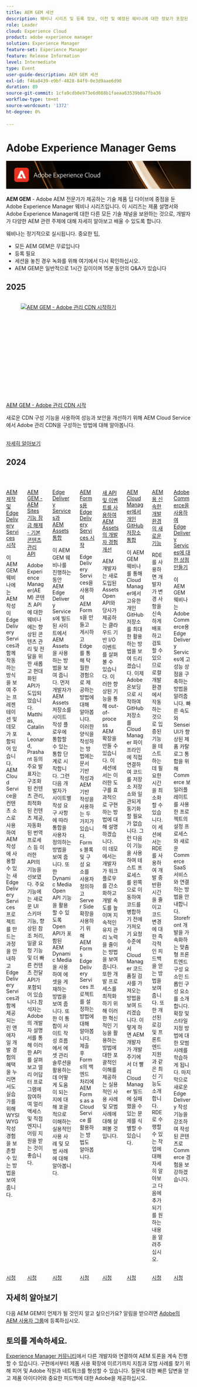 ```yaml
---
title: AEM GEM 세션
description: 웨비나 시리즈 및 등록 정보, 이전 및 예정된 웨비나에 대한 정보가 포함된 AEM GEM의 랜딩 페이지입니다
role: Leader
cloud: Experience Cloud
product: adobe experience manager
solution: Experience Manager
feature-set: Experience Manager
feature: Release Information
level: Intermediate
type: Event
user-guide-description: AEM GEM 세션
exl-id: f46a8439-e9bf-4828-84f9-0e3d9aae6d90
duration: 89
source-git-commit: 1cfa9cdb0e973e6d088b1faeaa63539b0a7fba36
workflow-type: tm+mt
source-wordcount: '1372'
ht-degree: 0%

---
```


# Adobe Experience Manager Gems

<img alt="디지털 환경" src="./assets/ADX_Gems.png"/>

**AEM GEM** - Adobe AEM 전문가가 제공하는 기술 제품 딥 다이브에 중점을 둔 Adobe Experience Manager 웨비나 시리즈입니다. 이 시리즈는 제품 설명서와 Adobe Experience Manager에 대한 다른 모든 기술 채널을 보완하는 것으로, 개발자가 다양한 AEM 관련 주제에 대해 자세히 알아보고 배울 수 있도록 합니다.

웨비나는 정기적으로 실시됩니다.  중요한 팁,

* 모든 AEM GEM은 무료입니다
* 등록 필요
* 세션을 놓친 경우 녹화를 위해 여기에서 다시 확인하십시오.
* AEM GEM은 일반적으로 1시간 길이이며 15분 동안의 Q&amp;A가 있습니다

## 2025

<!-- CARDS

* gems2025/getting-started-adobe-managed-cdn.md

-->
<!-- START CARDS HTML - DO NOT MODIFY BY HAND -->
<div class="columns">
    <div class="column is-half-tablet is-half-desktop is-one-third-widescreen" aria-label="AEM GEMs - Getting started with Adobe Managed CDN">
        <div class="card" style="height: 100%; display: flex; flex-direction: column; height: 100%;">
            <div class="card-image">
                <figure class="image x-is-16by9">
                    <a href="gems2025/getting-started-adobe-managed-cdn.md" title="AEM GEM - Adobe 관리 CDN 시작하기" target="_blank" rel="referrer">
                        <img class="is-bordered-r-small" src="https://video.tv.adobe.com/v/3443168/?format=jpeg&nocache=1738357042293" alt="AEM GEM - Adobe 관리 CDN 시작하기"
                             style="width: 100%; aspect-ratio: 16 / 9; object-fit: cover; overflow: hidden; display: block; margin: auto;">
                    </a>
                </figure>
            </div>
            <div class="card-content is-padded-small" style="display: flex; flex-direction: column; flex-grow: 1; justify-content: space-between;">
                <div class="top-card-content">
                    <p class="headline is-size-6 has-text-weight-bold">
                        <a href="gems2025/getting-started-adobe-managed-cdn.md" target="_blank" rel="referrer" title="AEM GEM - Adobe 관리 CDN 시작하기">AEM GEM - Adobe 관리 CDN 시작</a>
                    </p>
                    <p class="is-size-6">새로운 CDN 구성 기능을 사용하여 성능과 보안을 개선하기 위해 AEM Cloud Service에서 Adobe 관리 CDN을 구성하는 방법에 대해 알아봅니다.</p>
                </div>
                <a href="gems2025/getting-started-adobe-managed-cdn.md" target="_blank" rel="referrer" class="spectrum-Button spectrum-Button--outline spectrum-Button--primary spectrum-Button--sizeM" style="align-self: flex-start; margin-top: 1rem;">
                    <span class="spectrum-Button-label has-no-wrap has-text-weight-bold">자세히 알아보기</span>
                </a>
            </div>
        </div>
    </div>
</div>
<!-- END CARDS HTML - DO NOT MODIFY BY HAND -->

## 2024

<!-- CARDS
* https://experienceleague.adobe.com/en/docs/events/experience-manager-gems-recordings/gems2024/aem-authoring-and-edge-delivery
* https://experienceleague.adobe.com/en/docs/events/experience-manager-gems-recordings/gems2024/content-management-apis
* https://experienceleague.adobe.com/en/docs/events/experience-manager-gems-recordings/gems2024/edge-delivery-for-aem-assets
* https://experienceleague.adobe.com/en/docs/events/experience-manager-gems-recordings/gems2024/edge-delivery-for-aem-forms
* https://experienceleague.adobe.com/en/docs/events/experience-manager-gems-recordings/gems2024/improving-dev-experience-for-aem-assets-with-new-apis-and-events
* https://experienceleague.adobe.com/en/docs/events/experience-manager-gems-recordings/gems2024/private-github-for-aem-cloud-manager
* https://experienceleague.adobe.com/en/docs/events/experience-manager-gems-recordings/gems2024/rapid-development-environment-news
* https://experienceleague.adobe.com/en/docs/events/experience-manager-gems-recordings/gems2024/storefronts-on-edge-delivery-with-adobe-commerce
-->
<!-- START CARDS HTML - DO NOT MODIFY BY HAND -->
<div class="columns">
    <div class="column is-half-tablet is-half-desktop is-one-third-widescreen" aria-label="Getting started with AEM Authoring and Edge Delivery Services">
        <div class="card" style="height: 100%; display: flex; flex-direction: column; height: 100%;">
            <div class="card-image">
                <figure class="image x-is-16by9">
                    <a href="https://experienceleague.adobe.com/en/docs/events/experience-manager-gems-recordings/gems2024/aem-authoring-and-edge-delivery" title="AEM 제작 및 Edge Delivery Services 시작하기" target="_blank" rel="referrer">
                        <img class="is-bordered-r-small" src="https://video.tv.adobe.com/v/3427919/?format=jpeg&nocache=1738357043803" alt="AEM 제작 및 Edge Delivery Services 시작하기"
                             style="width: 100%; aspect-ratio: 16 / 9; object-fit: cover; overflow: hidden; display: block; margin: auto;">
                    </a>
                </figure>
            </div>
            <div class="card-content is-padded-small" style="display: flex; flex-direction: column; flex-grow: 1; justify-content: space-between;">
                <div class="top-card-content">
                    <p class="headline is-size-6 has-text-weight-bold">
                        <a href="https://experienceleague.adobe.com/en/docs/events/experience-manager-gems-recordings/gems2024/aem-authoring-and-edge-delivery" target="_blank" rel="referrer" title="AEM 제작 및 Edge Delivery Services 시작하기">AEM 제작 및 Edge Delivery Services 시작</a>
                    </p>
                    <p class="is-size-6">이 AEM GEM 웨비나에는 AEM 작성이 Edge Delivery Services과 함께 작동하는 방식을 보여 주는 프레젠테이션 및 데모가 포함되어 있습니다. AEM Cloud Service을 컨텐츠 소스로 사용하여 AEM 작성에 사용할 수 있는 새 Edge Delivery Services 프로젝트를 만드는 과정을 안내하고 Edge Delivery Services과 함께 제공되는 린 앤 애자일 개발 경험의 혜택을 누리면서도 실습가를 위해 WYSIWYG 작성 경험을 보존할 수 있는 방법을 보여 줍니다.</p>
                </div>
                <a href="https://experienceleague.adobe.com/en/docs/events/experience-manager-gems-recordings/gems2024/aem-authoring-and-edge-delivery" target="_blank" rel="referrer" class="spectrum-Button spectrum-Button--outline spectrum-Button--primary spectrum-Button--sizeM" style="align-self: flex-start; margin-top: 1rem;">
                    <span class="spectrum-Button-label has-no-wrap has-text-weight-bold">시청</span>
                </a>
            </div>
        </div>
    </div>
    <div class="column is-half-tablet is-half-desktop is-one-third-widescreen" aria-label="AEM GEMs - Unlocking the Power of AEM Sites - Master the Content Management APIs">
        <div class="card" style="height: 100%; display: flex; flex-direction: column; height: 100%;">
            <div class="card-image">
                <figure class="image x-is-16by9">
                    <a href="https://experienceleague.adobe.com/en/docs/events/experience-manager-gems-recordings/gems2024/content-management-apis" title="AEM GEM - AEM Sites의 강력한 기능 잠금 해제 - 기본 콘텐츠 관리 API" target="_blank" rel="referrer">
                        <img class="is-bordered-r-small" src="https://video.tv.adobe.com/v/3435036/?format=jpeg&nocache=1738357043849" alt="AEM GEM - AEM Sites의 강력한 기능 잠금 해제 - 기본 콘텐츠 관리 API"
                             style="width: 100%; aspect-ratio: 16 / 9; object-fit: cover; overflow: hidden; display: block; margin: auto;">
                    </a>
                </figure>
            </div>
            <div class="card-content is-padded-small" style="display: flex; flex-direction: column; flex-grow: 1; justify-content: space-between;">
                <div class="top-card-content">
                    <p class="headline is-size-6 has-text-weight-bold">
                        <a href="https://experienceleague.adobe.com/en/docs/events/experience-manager-gems-recordings/gems2024/content-management-apis" target="_blank" rel="referrer" title="AEM GEM - AEM Sites의 강력한 기능 잠금 해제 - 기본 콘텐츠 관리 API">AEM GEM - AEM Sites 기능 잠금 해제 - 기본 콘텐츠 관리 API</a>
                    </p>
                    <p class="is-size-6">Adobe Experience Manager(AEM) 콘텐츠 API에 대한 웨비나에는 향상된 콘텐츠 관리 및 전달을 위한 새롭고 현대화된 API가 도입되었습니다. ​Matthias, Catalina, Leonard, Prashant 등의 주요 발표자는 구조화된 컨텐츠 관리, 최적화된 컨텐츠 제공, 자동화된 번역 프로세스 등 이러한 API의 기능을 선보였다. ​주요 기능에는 새로운 UI 스키마 기능, 향상된 참조 처리, 일괄 요청 기능 및 더 빠른 컨텐츠 전달 API가 포함되어 있습니다​.참석자는 Adobe의 개발자 설명서를 통해 이러한 API를 살펴보고 얼리 어답터 프로그램에 참여하여 얼리 액세스 및 직접 엔지니어링 지원을 받는 것이 좋습니다.</p>
                </div>
                <a href="https://experienceleague.adobe.com/en/docs/events/experience-manager-gems-recordings/gems2024/content-management-apis" target="_blank" rel="referrer" class="spectrum-Button spectrum-Button--outline spectrum-Button--primary spectrum-Button--sizeM" style="align-self: flex-start; margin-top: 1rem;">
                    <span class="spectrum-Button-label has-no-wrap has-text-weight-bold">시청</span>
                </a>
            </div>
        </div>
    </div>
    <div class="column is-half-tablet is-half-desktop is-one-third-widescreen" aria-label="Integrating AEM Assets with Edge Delivery Services">
        <div class="card" style="height: 100%; display: flex; flex-direction: column; height: 100%;">
            <div class="card-image">
                <figure class="image x-is-16by9">
                    <a href="https://experienceleague.adobe.com/en/docs/events/experience-manager-gems-recordings/gems2024/edge-delivery-for-aem-assets" title="AEM Assets과 Edge Delivery Services 통합" target="_blank" rel="referrer">
                        <img class="is-bordered-r-small" src="https://video.tv.adobe.com/v/3433046/?format=jpeg&nocache=1738357043796" alt="AEM Assets과 Edge Delivery Services 통합"
                             style="width: 100%; aspect-ratio: 16 / 9; object-fit: cover; overflow: hidden; display: block; margin: auto;">
                    </a>
                </figure>
            </div>
            <div class="card-content is-padded-small" style="display: flex; flex-direction: column; flex-grow: 1; justify-content: space-between;">
                <div class="top-card-content">
                    <p class="headline is-size-6 has-text-weight-bold">
                        <a href="https://experienceleague.adobe.com/en/docs/events/experience-manager-gems-recordings/gems2024/edge-delivery-for-aem-assets" target="_blank" rel="referrer" title="AEM Assets과 Edge Delivery Services 통합">Edge Delivery Services과 AEM Assets 통합</a>
                    </p>
                    <p class="is-size-6">이 AEM GEM 웨비나를 진행하는 동안 AEM Edge Delivery Services에 빌드된 사이트에서 AEM Assets을 사용하는 방법을 보여 줍니다.  먼저 개발자가 AEM Assets 저장소를 사이트 작성 플로우에 통합할 수 있는 통합 단계로 시작합니다. 그런 다음 개발자가 사이트별 작성 요구 사항에 따라 통합을 사용자 정의하는 방법을 보여 줍니다. 또한 Dynamic Media Open API 기능을 활용할 수 있도록 Open API가 포함된 AEM Dynamic Media을 사용하여 에셋을 게재하는 방법을 보여 줍니다. 또한 이 통합이 사이트 작성 흐름에서 에셋 관리 솔루션을 활용하는 데 어떻게 도움이 되는지에 대해 포괄적으로 이해하는 실용적인 사용 사례 및 모범 사례에 대해 알아봅니다.</p>
                </div>
                <a href="https://experienceleague.adobe.com/en/docs/events/experience-manager-gems-recordings/gems2024/edge-delivery-for-aem-assets" target="_blank" rel="referrer" class="spectrum-Button spectrum-Button--outline spectrum-Button--primary spectrum-Button--sizeM" style="align-self: flex-start; margin-top: 1rem;">
                    <span class="spectrum-Button-label has-no-wrap has-text-weight-bold">시청</span>
                </a>
            </div>
        </div>
    </div>
    <div class="column is-half-tablet is-half-desktop is-one-third-widescreen" aria-label="Getting started with Edge Delivery Services for AEM Forms">
        <div class="card" style="height: 100%; display: flex; flex-direction: column; height: 100%;">
            <div class="card-image">
                <figure class="image x-is-16by9">
                    <a href="https://experienceleague.adobe.com/en/docs/events/experience-manager-gems-recordings/gems2024/edge-delivery-for-aem-forms" title="AEM Forms용 Edge Delivery Services 시작하기" target="_blank" rel="referrer">
                        <img class="is-bordered-r-small" src="https://video.tv.adobe.com/v/3428434/?format=jpeg&nocache=1738357043810" alt="AEM Forms용 Edge Delivery Services 시작하기"
                             style="width: 100%; aspect-ratio: 16 / 9; object-fit: cover; overflow: hidden; display: block; margin: auto;">
                    </a>
                </figure>
            </div>
            <div class="card-content is-padded-small" style="display: flex; flex-direction: column; flex-grow: 1; justify-content: space-between;">
                <div class="top-card-content">
                    <p class="headline is-size-6 has-text-weight-bold">
                        <a href="https://experienceleague.adobe.com/en/docs/events/experience-manager-gems-recordings/gems2024/edge-delivery-for-aem-forms" target="_blank" rel="referrer" title="AEM Forms용 Edge Delivery Services 시작하기">AEM Forms용 Edge Delivery Services 시작</a>
                    </p>
                    <p class="is-size-6">Edge Delivery Services을 사용하여 AEM Forms을 만들고 게시하고 Edge를 통해 탁월한 경험으로 제공하는 방법에 대해 알아봅니다. 이러한 양식을 작성하는 방법에는 문서 기반 작성과 AEM 기반 작성을 사용하는 두 가지가 있습니다. Forms 블록 및 구성 요소를 사용자 정의하고 Server Side 확장을 사용하기 위해 AEM Forms Edge Delivery Services 프로젝트를 설정하는 방법에 대해 알아봅니다. 제출 후 Forms의 백엔드 처리에 AEM Forms as a Cloud Service 를 활용하는 방법도 알아봅니다.</p>
                </div>
                <a href="https://experienceleague.adobe.com/en/docs/events/experience-manager-gems-recordings/gems2024/edge-delivery-for-aem-forms" target="_blank" rel="referrer" class="spectrum-Button spectrum-Button--outline spectrum-Button--primary spectrum-Button--sizeM" style="align-self: flex-start; margin-top: 1rem;">
                    <span class="spectrum-Button-label has-no-wrap has-text-weight-bold">시청</span>
                </a>
            </div>
        </div>
    </div>
    <div class="column is-half-tablet is-half-desktop is-one-third-widescreen" aria-label="Improving the developer experience for AEM Assets with our new APIs and Events">
        <div class="card" style="height: 100%; display: flex; flex-direction: column; height: 100%;">
            <div class="card-image">
                <figure class="image x-is-16by9">
                    <a href="https://experienceleague.adobe.com/en/docs/events/experience-manager-gems-recordings/gems2024/improving-dev-experience-for-aem-assets-with-new-apis-and-events" title="새로운 API 및 이벤트를 사용하여 AEM Assets에 대한 개발자 경험 개선" target="_blank" rel="referrer">
                        <img class="is-bordered-r-small" src="https://video.tv.adobe.com/v/3430198?format=jpeg&nocache=1738357043829" alt="새로운 API 및 이벤트를 사용하여 AEM Assets에 대한 개발자 경험 개선"
                             style="width: 100%; aspect-ratio: 16 / 9; object-fit: cover; overflow: hidden; display: block; margin: auto;">
                    </a>
                </figure>
            </div>
            <div class="card-content is-padded-small" style="display: flex; flex-direction: column; flex-grow: 1; justify-content: space-between;">
                <div class="top-card-content">
                    <p class="headline is-size-6 has-text-weight-bold">
                        <a href="https://experienceleague.adobe.com/en/docs/events/experience-manager-gems-recordings/gems2024/improving-dev-experience-for-aem-assets-with-new-apis-and-events" target="_blank" rel="referrer" title="새로운 API 및 이벤트를 사용하여 AEM Assets에 대한 개발자 경험 개선">새 API 및 이벤트를 사용하여 AEM Assets의 개발자 경험 개선</a>
                    </p>
                    <p class="is-size-6">AEM 개발자는 새로 도입된 Assets Open API와 당사가 제공하는 클라우드 기반 I/O 이벤트를 살펴볼 수 있습니다. 이러한 향상된 기능을 통해 out-of-process AEM 확장을 만들 수 있습니다. 이 세션에서는 이러한 도구를 효과적으로 구현하는 방법에 대해 설명하겠습니다. 이 데모에서는 개발자가 워크플로우를 간소화하고 개발 속도를 높이며 지속적인 유지 관리 노력을 줄이는 방법을 보여줍니다. 또한 개발 프로세스를 최적화하기 위해 이러한 혁신적인 기능을 활용하는 방법에 대한 포괄적인 이해를 제공하는 실용적인 사용 사례 및 모범 사례에 대해 살펴볼 것입니다.</p>
                </div>
                <a href="https://experienceleague.adobe.com/en/docs/events/experience-manager-gems-recordings/gems2024/improving-dev-experience-for-aem-assets-with-new-apis-and-events" target="_blank" rel="referrer" class="spectrum-Button spectrum-Button--outline spectrum-Button--primary spectrum-Button--sizeM" style="align-self: flex-start; margin-top: 1rem;">
                    <span class="spectrum-Button-label has-no-wrap has-text-weight-bold">시청</span>
                </a>
            </div>
        </div>
    </div>
    <div class="column is-half-tablet is-half-desktop is-one-third-widescreen" aria-label="Integrating Private GitHub Repositories in AEM Cloud Manager">
        <div class="card" style="height: 100%; display: flex; flex-direction: column; height: 100%;">
            <div class="card-image">
                <figure class="image x-is-16by9">
                    <a href="https://experienceleague.adobe.com/en/docs/events/experience-manager-gems-recordings/gems2024/private-github-for-aem-cloud-manager" title="AEM Cloud Manager에서 개인 GitHub 저장소 통합" target="_blank" rel="referrer">
                        <img class="is-bordered-r-small" src="https://video.tv.adobe.com/v/3432350?format=jpeg&nocache=1738357043823" alt="AEM Cloud Manager에서 개인 GitHub 저장소 통합"
                             style="width: 100%; aspect-ratio: 16 / 9; object-fit: cover; overflow: hidden; display: block; margin: auto;">
                    </a>
                </figure>
            </div>
            <div class="card-content is-padded-small" style="display: flex; flex-direction: column; flex-grow: 1; justify-content: space-between;">
                <div class="top-card-content">
                    <p class="headline is-size-6 has-text-weight-bold">
                        <a href="https://experienceleague.adobe.com/en/docs/events/experience-manager-gems-recordings/gems2024/private-github-for-aem-cloud-manager" target="_blank" rel="referrer" title="AEM Cloud Manager에서 개인 GitHub 저장소 통합">AEM Cloud Manager에서 개인 GitHub 저장소 통합</a>
                    </p>
                    <p class="is-size-6">이 AEM GEM 웨비나를 통해 Cloud Manager에서 고유한 개인 GitHub 저장소를 최대한 활용하는 방법을 보여 드리겠습니다. 이제 Adobe 온보딩으로 시작하여 GitHub 저장소를 Cloud Manager 파이프라인에 직접 연결하여 코드를 저장소 저장소와 일관되게 동기화할 필요가 없습니다. 그런 다음 이 기능을 사용하여 테스트 프로세스를 왼쪽으로 이동하여 코드를 병합하기 전에 가져오기 요청 수준에서 Cloud Manager 코드 품질 검사를 가져오는 방법을 보여 드리겠습니다. 이렇게 하면 AEM 개발자가 개발 주기에서 더 빨리 Cloud Manager 빌드에 실패했을 수 있는 문제를 식별할 수 있습니다.</p>
                </div>
                <a href="https://experienceleague.adobe.com/en/docs/events/experience-manager-gems-recordings/gems2024/private-github-for-aem-cloud-manager" target="_blank" rel="referrer" class="spectrum-Button spectrum-Button--outline spectrum-Button--primary spectrum-Button--sizeM" style="align-self: flex-start; margin-top: 1rem;">
                    <span class="spectrum-Button-label has-no-wrap has-text-weight-bold">시청</span>
                </a>
            </div>
        </div>
    </div>
    <div class="column is-half-tablet is-half-desktop is-one-third-widescreen" aria-label="What's new in Rapid Development Environments for AEM?">
        <div class="card" style="height: 100%; display: flex; flex-direction: column; height: 100%;">
            <div class="card-image">
                <figure class="image x-is-16by9">
                    <a href="https://experienceleague.adobe.com/en/docs/events/experience-manager-gems-recordings/gems2024/rapid-development-environment-news" title="AEM용 신속한 개발 환경의 새로운 기능" target="_blank" rel="referrer">
                        <img class="is-bordered-r-small" src="https://video.tv.adobe.com/v/3433337/?format=jpeg&nocache=1738357043868" alt="AEM용 신속한 개발 환경의 새로운 기능"
                             style="width: 100%; aspect-ratio: 16 / 9; object-fit: cover; overflow: hidden; display: block; margin: auto;">
                    </a>
                </figure>
            </div>
            <div class="card-content is-padded-small" style="display: flex; flex-direction: column; flex-grow: 1; justify-content: space-between;">
                <div class="top-card-content">
                    <p class="headline is-size-6 has-text-weight-bold">
                        <a href="https://experienceleague.adobe.com/en/docs/events/experience-manager-gems-recordings/gems2024/rapid-development-environment-news" target="_blank" rel="referrer" title="AEM용 신속한 개발 환경의 새로운 기능">AEM용 신속한 개발 환경의 새로운 기능</a>
                    </p>
                    <p class="is-size-6">RDE를 사용하면 개발자가 변경 사항을 신속하게 배포하고 검토할 수 있으므로 로컬 개발 환경에서 작동하는 것으로 입증된 기능을 테스트하는 데 필요한 시간을 최소화할 수 있습니다. 이 세션에서는 RDE를 사용하여 개발 중 반환 시간을 줄이고 코드 변경에 대한 즉각적인 피드백을 얻는 방법을 보여 줍니다. 또한 개선된 로깅 및 프론트엔드 지원과 같은 최신 기능도 소개합니다. RDE로 수행할 수 있는 작업에 대해 자세히 알아보고 다음에 추가되기를 원하는 내용을 알려주십시오.</p>
                </div>
                <a href="https://experienceleague.adobe.com/en/docs/events/experience-manager-gems-recordings/gems2024/rapid-development-environment-news" target="_blank" rel="referrer" class="spectrum-Button spectrum-Button--outline spectrum-Button--primary spectrum-Button--sizeM" style="align-self: flex-start; margin-top: 1rem;">
                    <span class="spectrum-Button-label has-no-wrap has-text-weight-bold">시청</span>
                </a>
            </div>
        </div>
    </div>
    <div class="column is-half-tablet is-half-desktop is-one-third-widescreen" aria-label="Building Storefronts on Edge Delivery Services with Adobe Commerce">
        <div class="card" style="height: 100%; display: flex; flex-direction: column; height: 100%;">
            <div class="card-image">
                <figure class="image x-is-16by9">
                    <a href="https://experienceleague.adobe.com/en/docs/events/experience-manager-gems-recordings/gems2024/storefronts-on-edge-delivery-with-adobe-commerce" title="Adobe Commerce을 사용하여 Edge Delivery Services에 상점 구축" target="_blank" rel="referrer">
                        <img class="is-bordered-r-small" src="https://video.tv.adobe.com/v/3427729?format=jpeg&nocache=1738357043816" alt="Adobe Commerce을 사용하여 Edge Delivery Services에 상점 구축"
                             style="width: 100%; aspect-ratio: 16 / 9; object-fit: cover; overflow: hidden; display: block; margin: auto;">
                    </a>
                </figure>
            </div>
            <div class="card-content is-padded-small" style="display: flex; flex-direction: column; flex-grow: 1; justify-content: space-between;">
                <div class="top-card-content">
                    <p class="headline is-size-6 has-text-weight-bold">
                        <a href="https://experienceleague.adobe.com/en/docs/events/experience-manager-gems-recordings/gems2024/storefronts-on-edge-delivery-with-adobe-commerce" target="_blank" rel="referrer" title="Adobe Commerce을 사용하여 Edge Delivery Services에 상점 구축">Adobe Commerce을 사용하여 Edge Delivery Services에 대한 상점 만들기</a>
                    </p>
                    <p class="is-size-6">이 AEM GEM 웨비나는 Adobe Commerce용 Edge Delivery Services에 고성능 상점을 구축하는 방법을 알려줍니다. 빠른 속도와 Sensei UI가 향상된 제품 카탈로그 통합을 위해 Commerce 보일러플레이트를 사용한 프로젝트의 설정 프로세스와 새로운 Commerce SaaS 서비스와 연결하는 방법을 안내합니다. Storefront 개발을 가속화하는 맞춤형 프론트엔드 구성 요소인 드롭인 구성 요소를 소개합니다. 확장 및 스타일 지정 방법에 대한 모범 사례를 학습하게 됩니다. 마지막으로 새로운 Edge Delivery 작성 기능을 강조하여 작성된 콘텐츠로 Commerce 경험을 보강하겠습니다.</p>
                </div>
                <a href="https://experienceleague.adobe.com/en/docs/events/experience-manager-gems-recordings/gems2024/storefronts-on-edge-delivery-with-adobe-commerce" target="_blank" rel="referrer" class="spectrum-Button spectrum-Button--outline spectrum-Button--primary spectrum-Button--sizeM" style="align-self: flex-start; margin-top: 1rem;">
                    <span class="spectrum-Button-label has-no-wrap has-text-weight-bold">시청</span>
                </a>
            </div>
        </div>
    </div>
</div>
<!-- END CARDS HTML - DO NOT MODIFY BY HAND -->


## 자세히 알아보기

다음 AEM GEM이 언제가 될 것인지 알고 싶으신가요?  알림을 받으려면 [Adobe의 AEM 사용자 그룹](https://aem-augs.adobe.com/)에 등록하십시오.

## 토의를 계속하세요.

[Experience Manager 커뮤니티](https://experienceleaguecommunities.adobe.com/t5/adobe-experience-manager/ct-p/adobe-experience-manager-community)에서 다른 개발자와 연결하여 AEM 토론을 계속 진행할 수 있습니다.  구현에서부터 제품 사용 확장에 이르기까지 지침과 모범 사례를 찾기 위해 피어 및 Adobe 직원과 네트워크를 형성할 수 있습니다.  질문에 대한 빠른 답변을 얻고 제품 아이디어와 중요한 피드백에 대한 Adobe을 제공하십시오.

<!--  ## Upcoming AEM GEMs webinar - AEM Sites: Master the Content Management APIs

This webinar will be conducted on Wednesday, October 9th - 5pm CEST / 8am PDT / 8.30pm IST. Note, that only registration is required for this webinar. 
If interested to join, please register [**here**](https://adobe.ly/4g6TYck).



<table style="max-width: 1214px;">
<tr>
  <td style="vertical-align: top;">
    <a href="https://www.youtube.com/watch?v=f1T9XU9TCJU">
      <img alt="Experience League LIVE Oct 25" src="assets/Oct25_2022_exl_live_banner_web_1920_WebBanner.png">
    </a>
    <div>
      <a href="https://www.youtube.com/watch?v=f1T9XU9TCJU">
        <strong>Deliver the right offer at the right time with decision management</strong>
      </a>
      <br/><em>with Sandra Hausmann, Ben Tepfer, Brandon Poyfair, and Jason Hickey</em>
      <br/><em>October 25, 2022</em>
    </div>
  </td>
</tr>
</table>

## Previous AEM GEMs webinar

Our latest AEM GEMs webinar on **Unlocking the Power of AEM Sites - Master the Content Management APIs** has been conducted on *October 9th, 2024*.
The **recording** can be viewed here:
[Unlocking the Power of AEM Sites - Master the Content Management APIs](* https://experienceleague.adobe.com/en/docs/events/experience-manager-gems-recordings/gems2024/content-management-apis.md)

>[!NOTE]
>
> Sign up to be notified about upcoming AEM GEMs webinars and other AEM related events - [Adobe's AEM User Group](https://aem-augs.adobe.com/).

## AEM GEMs - technical webinars around AEM - for developers delivered by developers

Welcome to **AEM GEMs** - our webinar series of technical deep dives on Adobe Experience Manager, delivered by Adobe experts. This series is a complement of the product documentation and of all other technical channels regarding Adobe Experience Manager, allowing developers to get in touch and go deep on a specific topic. 

The webinars will be conducted regularly, including the following:

* A maximum duration of 60 minutes per webinar
* < 15 mins of Q&A at the end and chat experts available throughout the webinar
* Recording available after each webinar
* All AEM GEMs webinars are free of charge and conducted virtually, only registration is required.

## Experience League Community

Our [Experience Manager Community](https://experienceleaguecommunities.adobe.com/t5/adobe-experience-manager/ct-p/adobe-experience-manager-community) play a critical role in supporting product adoption and customer success.

* Connection: Network with peers and Adobe personnel for guidance and best practices from implementation to expanding product use
* Quick Answers: Extensive pool of real-world use case answers to support successful active use of Adobe solutions
* Ideation & Feedback: Intake customer product ideas and provide valuable VoC feedback to product teams

-->